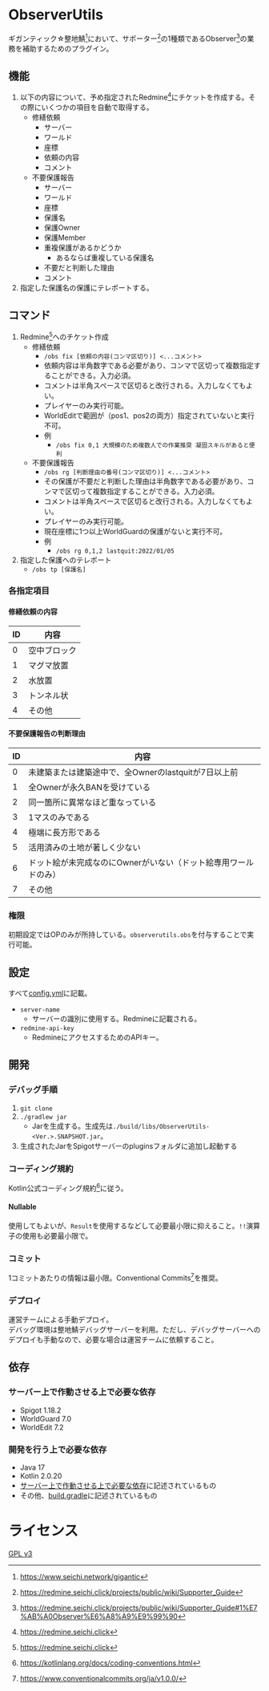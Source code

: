 # ObserverUtils

ギガンティック☆整地鯖[^1]において、サポーター[^2]の1種類であるObserver[^3]の業務を補助するためのプラグイン。

## 機能

1. 以下の内容について、予め指定されたRedmine[^4]にチケットを作成する。その際にいくつかの項目を自動で取得する。
    * 修繕依頼
        * サーバー
        * ワールド
        * 座標
        * 依頼の内容
        * コメント
    * 不要保護報告
        * サーバー
        * ワールド
        * 座標
        * 保護名
        * 保護Owner
        * 保護Member
        * 重複保護があるかどうか
            * あるならば重複している保護名
        * 不要だと判断した理由
        * コメント
2. 指定した保護名の保護にテレポートする。

## コマンド

1. Redmine[^4]へのチケット作成
    * 修繕依頼
        * `/obs fix [依頼の内容(コンマ区切り)] <...コメント>`
        * 依頼内容は半角数字である必要があり、コンマで区切って複数指定することができる。入力必須。
        * コメントは半角スペースで区切ると改行される。入力しなくてもよい。
        * プレイヤーのみ実行可能。
        * WorldEditで範囲が（pos1、pos2の両方）指定されていないと実行不可。
        * 例
            * `/obs fix 0,1 大規模のため複数人での作業推奨 凝固スキルがあると便利`
    * 不要保護報告
        * `/obs rg [判断理由の番号(コンマ区切り)] <...コメント>`
        * その保護が不要だと判断した理由は半角数字である必要があり、コンマで区切って複数指定することができる。入力必須。
        * コメントは半角スペースで区切ると改行される。入力しなくてもよい。
        * プレイヤーのみ実行可能。
        * 現在座標に1つ以上WorldGuardの保護がないと実行不可。
        * 例
            * `/obs rg 0,1,2 lastquit:2022/01/05`
2. 指定した保護へのテレポート
    * `/obs tp [保護名]`

### 各指定項目

#### 修繕依頼の内容

| ID | 内容     |
|----|--------|
| 0  | 空中ブロック |
| 1  | マグマ放置  |
| 2  | 水放置    |
| 3  | トンネル状  |
| 4  | その他    |

#### 不要保護報告の判断理由

| ID | 内容                                 |
|----|------------------------------------|
| 0  | 未建築または建築途中で、全Ownerのlastquitが7日以上前  |
| 1  | 全Ownerが永久BANを受けている                 |
| 2  | 同一箇所に異常なほど重なっている                   |
| 3  | 1マスのみである                           |
| 4  | 極端に長方形である                          |
| 5  | 活用済みの土地が著しく少ない                     |
| 6  | ドット絵が未完成なのにOwnerがいない（ドット絵専用ワールドのみ） |
| 7  | その他                                |

### 権限

初期設定ではOPのみが所持している。`observerutils.obs`を付与することで実行可能。

## 設定

すべて[config.yml](./src/main/resources/config.yml)に記載。

* `server-name`
    * サーバーの識別に使用する。Redmineに記載される。
* `redmine-api-key`
    * RedmineにアクセスするためのAPIキー。

## 開発

### デバッグ手順

1. `git clone`
1. `./gradlew jar`
    * Jarを生成する。生成先は`./build/libs/ObserverUtils-<Ver.>.SNAPSHOT.jar`。
1. 生成されたJarをSpigotサーバーのpluginsフォルダに追加し起動する

### コーディング規約

Kotlin公式コーディング規約[^5]に従う。

#### Nullable

使用してもよいが、`Result`を使用するなどして必要最小限に抑えること。`!!`演算子の使用も必要最小限で。

### コミット

1コミットあたりの情報は最小限。Conventional Commits[^6]を推奨。

### デプロイ

運営チームによる手動デプロイ。  
デバッグ環境は整地鯖デバッグサーバーを利用。ただし、デバッグサーバーへのデプロイも手動なので、必要な場合は運営チームに依頼すること。

## 依存

### サーバー上で作動させる上で必要な依存

* Spigot 1.18.2
* WorldGuard 7.0
* WorldEdit 7.2

### 開発を行う上で必要な依存

* Java 17
* Kotlin 2.0.20
* [サーバー上で作動させる上で必要な依存](#サーバー上で作動させる上で必要な依存)に記述されているもの
* その他、[build.gradle](./build.gradle)に記述されているもの

# ライセンス

[GPL v3](./LICENSE)

[^1]: https://www.seichi.network/gigantic

[^2]: https://redmine.seichi.click/projects/public/wiki/Supporter_Guide

[^3]: https://redmine.seichi.click/projects/public/wiki/Supporter_Guide#1%E7%AB%A0Observer%E6%A8%A9%E9%99%90

[^4]: https://redmine.seichi.click

[^5]: https://kotlinlang.org/docs/coding-conventions.html

[^6]: https://www.conventionalcommits.org/ja/v1.0.0/
